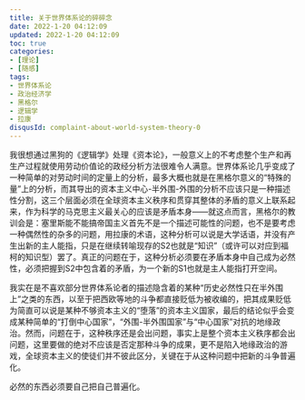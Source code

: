 ```yaml
---
title: 关于世界体系论的碎碎念
date: 2022-1-20 04:12:09
updated: 2022-1-20 04:12:09
toc: true
categories:
- [理论]
- [随感]
tags: 
- 世界体系论
- 政治经济学
- 黑格尔
- 逻辑学
- 拉康
disqusId: complaint-about-world-system-theory-0
---
```


我很想通过黑狗的《逻辑学》处理《资本论》，一般意义上的不考虑整个生产和再生产过程就使用劳动价值论的政经分析方法很难令人满意。世界体系论几乎变成了一种简单的对劳动时间的定量上的分析，最多大概也就是在黑格尔意义的“特殊的量”上的分析，而其导出的资本主义中心-半外围-外围的分析不应该只是一种描述性分割，这三个层面必须在全球资本主义秩序和贯穿其整体的矛盾的意义上联系起来，作为科学的马克思主义最关心的应该是矛盾本身——就这点而言，黑格尔的教训会是：塞里斯能不能搞帝国主义首先不是一个描述可能性的问题，也不是要考虑一种偶然性的杂多的问题，用拉康的术语，这种分析可以说是大学话语，并没有产生出新的主人能指，只是在继续转喻现存的S2也就是“知识”（或许可以对应到福柯的知识型）罢了。真正的问题在于，这种分析必须要在矛盾本身中自己成为必然性，必须把握到S2中包含着的矛盾，为一个新的S1也就是主人能指打开空间。

我实在是不喜欢部分世界体系论者的描述隐含着的某种“历史必然性只在半外围上”之类的东西，以至于把西欧等地的斗争都直接贬低为被收编的，把其成果贬低为简直可以说是某种不够资本主义的“堕落”的资本主义国家，最后的结论似乎会变成某种简单的“打倒中心国家”，“外围-半外围国家”与“中心国家”对抗的地缘政治。然而，问题在于，这种秩序还是会出问题，事实上是整个资本主义秩序都会出问题，这里要做的绝对不应该是否定那种斗争的成果，更不是陷入地缘政治的游戏，全球资本主义的使徒们并不彼此区分，关键在于从这种问题中把新的斗争普遍化。

必然的东西必须要自己把自己普遍化。
